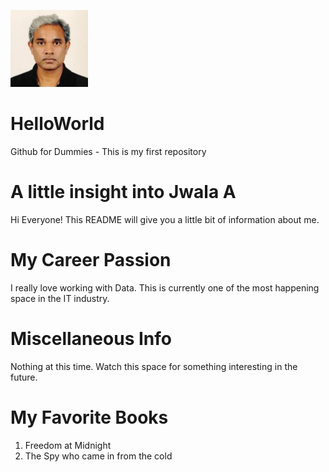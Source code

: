 ![headshot](Jwala_Photo.jpg)
# HelloWorld
Github for Dummies - This is my first repository

# A little insight into Jwala A
Hi Everyone! This README will give you a little bit of information about me.

# My Career Passion
I really love working with Data. This is currently one of the most happening space in the IT industry.

# Miscellaneous Info
Nothing at this time. Watch this space for something interesting in the future.

# My Favorite Books
1. Freedom at Midnight
2. The Spy who came in from the cold

